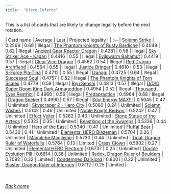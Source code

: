 ```yaml
---
title:  "Disco Inferno"
---
```


This is a list of cards that are likely to change legality before the next rotation.

| Card name | Average | Last | Projected legality |
| :-- |
[Solemn Strike](https://db.ygoprodeck.com/card/?search=Solemn%20Strike) | 0.2568 | 0.69 | Illegal |
[The Phantom Knights of Rusty Bardiche](https://db.ygoprodeck.com/card/?search=The%20Phantom%20Knights%20of%20Rusty%20Bardiche) | 0.4049 | 0.62 | Illegal |
[Ancient Gear Reactor Dragon](https://db.ygoprodeck.com/card/?search=Ancient%20Gear%20Reactor%20Dragon) | 0.4281 | 0.58 | Illegal |
[Sky Striker Ace - Kagari](https://db.ygoprodeck.com/card/?search=Sky%20Striker%20Ace%20-%20Kagari) | 0.4416 | 0.55 | Illegal |
[Evilswarm Bahamut](https://db.ygoprodeck.com/card/?search=Evilswarm%20Bahamut) | 0.4419 | 0.57 | Illegal |
[Clear Vice Dragon](https://db.ygoprodeck.com/card/?search=Clear%20Vice%20Dragon) | 0.4562 | 0.54 | Illegal |
[Red Dragon Archfiend](https://db.ygoprodeck.com/card/?search=Red%20Dragon%20Archfiend) | 0.4564 | 0.55 | Illegal |
[Justice Bringer](https://db.ygoprodeck.com/card/?search=Justice%20Bringer) | 0.4610 | 0.53 | Illegal |
[S-Force Pla-Tina](https://db.ygoprodeck.com/card/?search=S-Force%20Pla-Tina) | 0.4712 | 0.55 | Illegal |
[Izanagi](https://db.ygoprodeck.com/card/?search=Izanagi) | 0.4725 | 0.64 | Illegal |
[Successor Soul](https://db.ygoprodeck.com/card/?search=Successor%20Soul) | 0.4757 | 0.52 | Illegal |
[The Phantom Knights of Torn Scales](https://db.ygoprodeck.com/card/?search=The%20Phantom%20Knights%20of%20Torn%20Scales) | 0.4779 | 0.59 | Illegal |
[Ryu Senshi](https://db.ygoprodeck.com/card/?search=Ryu%20Senshi) | 0.4813 | 0.57 | Illegal |
[D/D/D Super Doom King Dark Armageddon](https://db.ygoprodeck.com/card/?search=D/D/D%20Super%20Doom%20King%20Dark%20Armageddon) | 0.4954 | 0.52 | Illegal |
[Thousand-Eyes Restrict](https://db.ygoprodeck.com/card/?search=Thousand-Eyes%20Restrict) | 0.4960 | 0.56 | Illegal |
[Predapractice](https://db.ygoprodeck.com/card/?search=Predapractice) | 0.4964 | 0.68 | Illegal |
[Dragon Seeker](https://db.ygoprodeck.com/card/?search=Dragon%20Seeker) | 0.4990 | 0.57 | Illegal |
[Soul Energy MAX!!!](https://db.ygoprodeck.com/card/?search=Soul%20Energy%20MAX!!!) | 0.5045 | 0.47 | Unlimited |
[Skyscraper 2 - Hero City](https://db.ygoprodeck.com/card/?search=Skyscraper%202%20-%20Hero%20City) | 0.5060 | 0.24 | Unlimited |
[Solemn Wishes](https://db.ygoprodeck.com/card/?search=Solemn%20Wishes) | 0.5142 | 0.46 | Unlimited |
[Noble Knight Bedwyr](https://db.ygoprodeck.com/card/?search=Noble%20Knight%20Bedwyr) | 0.5242 | 0.47 | Unlimited |
[Effect Veiler](https://db.ygoprodeck.com/card/?search=Effect%20Veiler) | 0.5262 | 0.43 | Unlimited |
[Stone Statue of the Aztecs](https://db.ygoprodeck.com/card/?search=Stone%20Statue%20of%20the%20Aztecs) | 0.5323 | 0.35 | Unlimited |
[Beastking of the Swamps](https://db.ygoprodeck.com/card/?search=Beastking%20of%20the%20Swamps) | 0.5336 | 0.44 | Unlimited |
[Hero of the East](https://db.ygoprodeck.com/card/?search=Hero%20of%20the%20East) | 0.5340 | 0.47 | Unlimited |
[Fluffal Bear](https://db.ygoprodeck.com/card/?search=Fluffal%20Bear) | 0.5430 | 0.41 | Unlimited |
[Elemental HERO Blazeman](https://db.ygoprodeck.com/card/?search=Elemental%20HERO%20Blazeman) | 0.5704 | 0.26 | Unlimited |
[Madolche Magileine](https://db.ygoprodeck.com/card/?search=Madolche%20Magileine) | 0.5730 | 0.44 | Unlimited |
[Tidal, Dragon Ruler of Waterfalls](https://db.ygoprodeck.com/card/?search=Tidal,%20Dragon%20Ruler%20of%20Waterfalls) | 0.5764 | 0.13 | Limited |
[Crass Clown](https://db.ygoprodeck.com/card/?search=Crass%20Clown) | 0.5902 | 0.27 | Unlimited |
[Elemental HERO Electrum](https://db.ygoprodeck.com/card/?search=Elemental%20HERO%20Electrum) | 0.6737 | 0.25 | Unlimited |
[Double Evolution Pill](https://db.ygoprodeck.com/card/?search=Double%20Evolution%20Pill) | 0.6814 | 0.36 | Unlimited |
[Redox, Dragon Ruler of Boulders](https://db.ygoprodeck.com/card/?search=Redox,%20Dragon%20Ruler%20of%20Boulders) | 0.7092 | 0.32 | Limited |
[Condemned Darklord](https://db.ygoprodeck.com/card/?search=Condemned%20Darklord) | 0.8001 | 0.22 | Unlimited |
[Blaster, Dragon Ruler of Infernos](https://db.ygoprodeck.com/card/?search=Blaster,%20Dragon%20Ruler%20of%20Infernos) | 0.8112 | 0.25 | Limited |

<br>

###### [Back home](index)